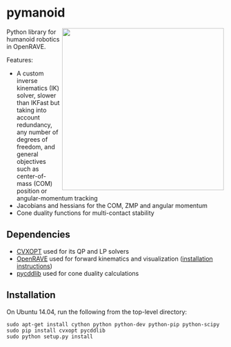 # pymanoid

<img src="https://scaron.info/images/ijhr-2016.png" width="375" align="right" />

Python library for humanoid robotics in OpenRAVE.

Features:
- A custom inverse kinematics (IK) solver, slower than IKFast but taking into
  account redundancy, any number of degrees of freedom, and general objectives
  such as center-of-mass (COM) position or angular-momentum tracking
- Jacobians and hessians for the COM, ZMP and angular momentum
- Cone duality functions for multi-contact stability

## Dependencies

- [CVXOPT](http://cvxopt.org/) used for its QP and LP solvers
- [OpenRAVE](https://github.com/rdiankov/openrave) used for forward kinematics and visualization ([installation instructions](https://scaron.info/teaching/installing-openrave-on-ubuntu-14.04.html))
- [pycddlib](https://pycddlib.readthedocs.org/en/latest/) used for cone duality calculations

## Installation

On Ubuntu 14.04, run the following from the top-level directory:

```
sudo apt-get install cython python python-dev python-pip python-scipy
sudo pip install cvxopt pycddlib
sudo python setup.py install
```
